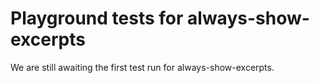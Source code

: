 # Playground tests for always-show-excerpts
We are still awaiting the first test run for always-show-excerpts.
